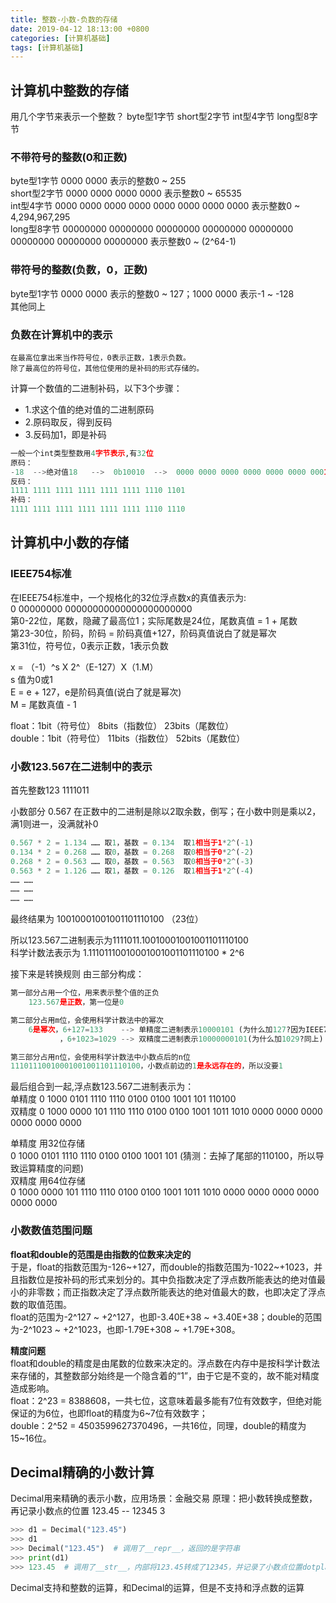 ```yaml
---
title: 整数-小数-负数的存储
date: 2019-04-12 18:13:00 +0800
categories: [计算机基础]
tags: [计算机基础]
---
```

##  计算机中整数的存储  ##

用几个字节来表示一个整数？  byte型1字节  short型2字节  int型4字节  long型8字节

### 不带符号的整数(0和正数)

byte型1字节  0000 0000  表示的整数0 ~ 255  
short型2字节 0000 0000 0000 0000  表示整数0 ~ 65535  
int型4字节   0000 0000 0000 0000 0000 0000 0000 0000   表示整数0 ~ 4,294,967,295  
long型8字节  00000000 00000000 00000000 00000000 00000000 00000000 00000000 00000000 表示整数0 ~ (2^64-1)  

### 带符号的整数(负数，0，正数)

byte型1字节  0000 0000  表示的整数0 ~ 127；1000 0000  表示-1 ~ -128  
其他同上 

### 负数在计算机中的表示

	在最高位拿出来当作符号位，0表示正数，1表示负数。
	除了最高位的符号位，其他位使用的是补码的形式存储的。

计算一个数值的二进制补码，以下3个步骤：  

- 1.求这个值的绝对值的二进制原码  
- 2.原码取反，得到反码  
- 3.反码加1，即是补码  

```python
一般一个int类型整数用4字节表示,有32位
原码：   
-18  -->绝对值18	-->  0b10010  -->  0000 0000 0000 0000 0000 0000 0001 0010
反码：
1111 1111 1111 1111 1111 1111 1110 1101
补码：
1111 1111 1111 1111 1111 1111 1110 1110
```

##  计算机中小数的存储  ##

### IEEE754标准

在IEEE754标准中，一个规格化的32位浮点数x的真值表示为:  
0 00000000 00000000000000000000000  
    第0-22位，尾数，隐藏了最高位1；实际尾数是24位，尾数真值 = 1 + 尾数  
    第23-30位，阶码，阶码 = 阶码真值+127，阶码真值说白了就是幂次  
    第31位，符号位，0表示正数，1表示负数  

x = （-1）^s X 2^（E-127）X（1.M）  
    s  值为0或1  
    E = e + 127，e是阶码真值(说白了就是幂次)  
    M = 尾数真值 - 1   

float：1bit（符号位） 8bits（指数位） 23bits（尾数位）  
double：1bit（符号位） 11bits（指数位） 52bits（尾数位）  

### 小数123.567在二进制中的表示

首先整数123   1111011

小数部分  0.567  在正数中的二进制是除以2取余数，倒写；在小数中则是乘以2，满1则进一，没满就补0  

```python
0.567 * 2 = 1.134 …… 取1，基数 = 0.134  取1相当于1*2^(-1)
0.134 * 2 = 0.268 …… 取0，基数 = 0.268  取0相当于0*2^(-2)
0.268 * 2 = 0.563 …… 取0，基数 = 0.563  取0相当于0*2^(-3)
0.563 * 2 = 1.126 …… 取1，基数 = 0.126  取1相当于1*2^(-4)
…… ……
…… ……
…… ……
```

最终结果为 10010001001001101110100 （23位）

所以123.567二进制表示为1111011.10010001001001101110100  
科学计数法表示为  1.11101110010001001001101110100 * 2^6  

接下来是转换规则  由三部分构成：

```python
第一部分占用一个位，用来表示整个值的正负
    123.567是正数，第一位是0

第二部分占用m位，会使用科学计数法中的幂次
    6是幂次，6+127=133    --> 单精度二进制表示10000101 (为什么加127?因为IEEE754标准里边这样算的)
           ，6+1023=1029 --> 双精度二进制表示10000000101(为什么加1029?同上)

第三部分占用n位，会使用科学计数法中小数点后的n位
11101110010001001001101110100，小数点前边的1是永远存在的，所以没要1
```

最后组合到一起,浮点数123.567二进制表示为：  
    单精度 0 1000 0101 1110 1110 0100 0100 1001 101 110100  
    双精度 0 1000 0000 101  1110 1110 0100 0100 1001 1011 1010 0000 0000 0000 0000 0000 0000  

单精度 用32位存储   
    0 1000 0101 1110 1110 0100 0100 1001 101 (猜测：去掉了尾部的110100，所以导致运算精度的问题)  
双精度 用64位存储  
    0 1000 0000 101  1110 1110 0100 0100 1001 1011 1010 0000 0000 0000 0000 0000 0000  

### 小数数值范围问题

**float和double的范围是由指数的位数来决定的**  
于是，float的指数范围为-126~+127，而double的指数范围为-1022~+1023，并且指数位是按补码的形式来划分的。其中负指数决定了浮点数所能表达的绝对值最小的非零数；而正指数决定了浮点数所能表达的绝对值最大的数，也即决定了浮点数的取值范围。  
float的范围为-2^127 ~ +2^127，也即-3.40E+38 ~ +3.40E+38；double的范围为-2^1023 ~ +2^1023，也即-1.79E+308 ~ +1.79E+308。  

**精度问题**  
float和double的精度是由尾数的位数来决定的。浮点数在内存中是按科学计数法来存储的，其整数部分始终是一个隐含着的“1”，由于它是不变的，故不能对精度造成影响。  
float：2^23 = 8388608，一共七位，这意味着最多能有7位有效数字，但绝对能保证的为6位，也即float的精度为6~7位有效数字；  
double：2^52 = 4503599627370496，一共16位，同理，double的精度为15~16位。

##  Decimal精确的小数计算  ##
Decimal用来精确的表示小数，应用场景：金融交易
原理：把小数转换成整数，再记录小数点的位置
123.45   --  12345 3
```python
>>> d1 = Decimal("123.45")
>>> d1
>>> Decimal("123.45")  # 调用了__repr__，返回的是字符串
>>> print(d1)
>>> 123.45  # 调用了__str__，内部将123.45转成了12345，并记录了小数点位置dotplace
```
Decimal支持和整数的运算，和Decimal的运算，但是不支持和浮点数的运算